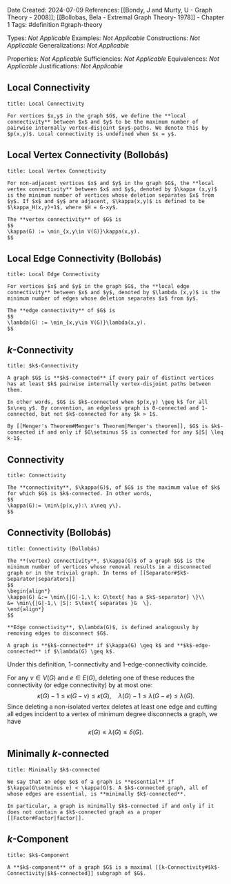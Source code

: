 Date Created: 2024-07-09
References: [[Bondy, J and Murty, U - Graph Theory - 2008]]; [[Bollobas, Bela - Extremal Graph Theory- 1978]] - Chapter 1
Tags: #definition #graph-theory 

Types: <i>Not Applicable</i>
Examples: <i>Not Applicable</i>
Constructions: <i>Not Applicable</i>
Generalizations: <i>Not Applicable</i>

Properties: <i>Not Applicable</i>
Sufficiencies: <i>Not Applicable</i>
Equivalences: <i>Not Applicable</i>
Justifications: <i>Not Applicable</i>

## Local Connectivity

```ad-definition
title: Local Connectivity

For vertices $x,y$ in the graph $G$, we define the **local connectivity** between $x$ and $y$ to be the maximum number of pairwise internally vertex-disjoint $xy$-paths. We denote this by $p(x,y)$. Local connectivity is undefined when $x = y$.
```

## Local Vertex Connectivity (Bollobás)

```ad-definition
title: Local Vertex Connectivity

For non-adjacent vertices $x$ and $y$ in the graph $G$, the **local vertex connectivity** between $x$ and $y$, denoted by $\kappa (x,y)$ is the minimum number of vertices whose deletion separates $x$ from $y$. If $x$ and $y$ are adjacent, $\kappa(x,y)$ is defined to be $\kappa_H(x,y)+1$, where $H = G-xy$.

The **vertex connectivity** of $G$ is
$$
\kappa(G) := \min_{x,y\in V(G)}\kappa(x,y).
$$

```
## Local Edge Connectivity (Bollobás)

```ad-definition
title: Local Edge Connectivity

For vertices $x$ and $y$ in the graph $G$, the **local edge connectivity** between $x$ and $y$, denoted by $\lambda (x,y)$ is the minimum number of edges whose deletion separates $x$ from $y$.

The **edge connectivity** of $G$ is
$$
\lambda(G) := \min_{x,y\in V(G)}\lambda(x,y).
$$
```
## $k$-Connectivity

```ad-definition
title: $k$-Connectivity

A graph $G$ is **$k$-connected** if every pair of distinct vertices has at least $k$ pairwise internally vertex-disjoint paths between them.

In other words, $G$ is $k$-connected when $p(x,y) \geq k$ for all $x\neq y$. By convention, an edgeless graph is 0-connected and 1-connected, but not $k$-connected for any $k > 1$.

By [[Menger's Theorem#Menger's Theorem|Menger's theorem]], $G$ is $k$-connected if and only if $G\setminus S$ is connected for any $|S| \leq k-1$.

```

## Connectivity

```ad-definition
title: Connectivity

The **connectivity**, $\kappa(G)$, of $G$ is the maximum value of $k$ for which $G$ is $k$-connected. In other words,
$$
\kappa(G):= \min\{p(x,y):\ x\neq y\}.
$$
```


## Connectivity (Bollobás)

```ad-definition
title: Connectivity (Bollobás)

The **(vertex) connectivity**, $\kappa(G)$ of a graph $G$ is the minimum number of vertices whose removal results in a disconnected graph or in the trivial graph. In terms of [[Separator#$k$-Separator|separators]]
$$
\begin{align*}
\kappa(G) &:= \min\{|G|-1,\ k: G\text{ has a $k$-separator} \}\\
&= \min\{|G|-1,\ |S|: S\text{ separates }G  \}.
\end{align*}
$$

**Edge connectivity**, $\lambda(G)$, is defined analogously by removing edges to disconnect $G$.

A graph is **$k$-connected** if $\kappa(G) \geq k$ and **$k$-edge-connected** if $\lambda(G) \geq k$.
```

Under this definition, 1-connectivity and 1-edge-connectivity coincide.

For any $v\in V(G)$ and $e\in E(G)$, deleting one of these reduces the connectivity (or edge connectivity) by at most one:
$$
\kappa(G) - 1 \leq \kappa(G-v) \leq \kappa(G),\quad \lambda(G)-1 \leq \lambda(G-e)\leq \lambda(G).
$$
Since deleting a non-isolated vertex deletes at least one edge and cutting all edges incident to a vertex of minimum degree disconnects a graph, we have
$$
\kappa(G) \leq \lambda(G) \leq \delta(G).
$$
## Minimally $k$-connected

```ad-definition
title: Minimally $k$-connected

We say that an edge $e$ of a graph is **essential** if $\kappa(G\setminus e) < \kappa(G)$. A $k$-connected graph, all of whose edges are essential, is **minimally $k$-connected**.

In particular, a graph is minimally $k$-connected if and only if it does not contain a $k$-connected graph as a proper [[Factor#Factor|factor]].
```


## $k$-Component

```ad-definition
title: $k$-Component

A **$k$-component** of a graph $G$ is a maximal [[k-Connectivity#$k$-Connectivity|$k$-connected]] subgraph of $G$.
```